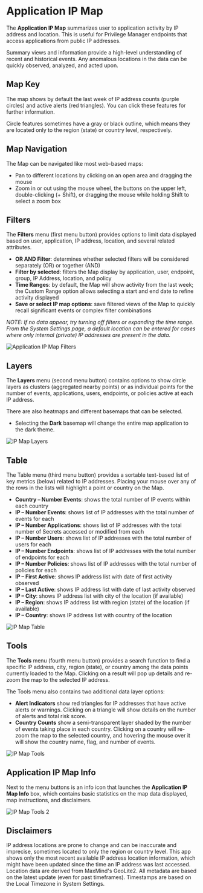 [title]: # (IP Map)
[tags]: # (Privilege Manager,Privileged Behavior Analytics,PBA,Operations,Application IP Map)
[priority]: # (4540)

# Application IP Map

The **Application IP Map** summarizes user to application activity by IP address and location. This is useful for Privilege Manager endpoints that access applications from public IP addresses.

Summary views and information provide a high-level understanding of recent and historical events. Any anomalous locations in the data can be quickly observed, analyzed, and acted upon.

## Map Key

The map shows by default the last week of IP address counts (purple circles) and active alerts (red triangles). You can click these features for further information.

Circle features sometimes have a gray or black outline, which means they are located only to the region (state) or country level, respectively.

## Map Navigation

The Map can be navigated like most web-based maps:

* Pan to different locations by clicking on an open area and dragging the mouse
* Zoom in or out using the mouse wheel, the buttons on the upper left, double-clicking (+ Shift), or dragging the mouse while holding Shift to select a zoom box

## Filters

The **Filters** menu (first menu button) provides options to limit data displayed based on user, application, IP address, location, and several related attributes.

* **OR AND Filter**: determines whether selected filters will be considered separately (OR) or together (AND)
* **Filter by selected**: filters the Map display by application, user, endpoint, group, IP Address, location, and policy
* **Time Ranges**: by default, the Map will show activity from the last week; the Custom Range option allows selecting a start and end date to refine activity displayed
* **Save or select IP map options**: save filtered views of the Map to quickly recall significant events or complex filter combinations

*NOTE: If no data appear, try turning off filters or expanding the time range. From the System Settings page, a default location can be entered for cases where only internal (private) IP addresses are present in the data.*

![Application IP Map Filters](images/app-ipmap.png "Application IP Map Filters")

## Layers

The **Layers** menu (second menu button) contains options to show circle layers as clusters (aggregated nearby points) or as individual points for the number of events, applications, users, endpoints, or policies active at each IP address.

There are also heatmaps and different basemaps that can be selected.

* Selecting the **Dark** basemap will change the entire map application to the dark theme.

![IP Map Layers](images/app-ipmap-layers.png "IP Map Layers")

## Table

The Table menu (third menu button) provides a sortable text-based list of key metrics (below) related to IP addresses.  Placing your mouse over any of the rows in the lists will highlight a point or country on the Map.

* **Country – Number Events**: shows the total number of IP events within each country
* **IP – Number Events**: shows list of IP addresses with the total number of events for each
* **IP – Number Applications**: shows list of IP addresses with the total number of Secrets accessed or modified from each
* **IP – Number Users**: shows list of IP addresses with the total number of users for each
* **IP – Number Endpoints**: shows list of IP addresses with the total number of endpoints for each
* **IP – Number Policies**: shows list of IP addresses with the total number of policies for each
* **IP – First Active**: shows IP address list with date of first activity observed
* **IP – Last Active**: shows IP address list with date of last activity observed
* **IP – City**: shows IP address list with city of the location (if available)
* **IP – Region**: shows IP address list with region (state) of the location (if available)
* **IP – Country**: shows IP address list with country of the location

![IP Map Table](images/app-ipmap-table.png "IP Map Table")

## Tools

The **Tools** menu (fourth menu button) provides a search function to find a specific IP address, city, region (state), or country among the data points currently loaded to the Map.  Clicking on a result will pop up details and re-zoom the map to the selected IP address.

The Tools menu also contains two additional data layer options:

* **Alert Indicators** show red triangles for IP addresses that have active alerts or warnings. Clicking on a triangle will show details on the number of alerts and total risk score.
* **Country Counts** show a semi-transparent layer shaded by the number of events taking place in each country. Clicking on a country will re-zoom the map to the selected country, and hovering the mouse over it will show the country name, flag, and number of events.

![IP Map Tools](images/app-ipmap-tools.png, "IP Map Tools")

## Application IP Map Info

Next to the menu buttons is an info icon that launches the **Application IP Map Info** box, which contains basic statistics on the map data displayed, map instructions, and disclaimers.

![IP Map Tools 2](images/app-ipmap-tools2.png, "IP Map Tools 2")

## Disclaimers

IP address locations are prone to change and can be inaccurate and imprecise, sometimes located to only the region or country level. This app shows only the most recent available IP address location information, which might have been updated since the time an IP address was last accessed. Location data are derived from MaxMind's GeoLite2. All metadata are based on the latest update (even for past timeframes). Timestamps are based on the Local Timezone in System Settings.
